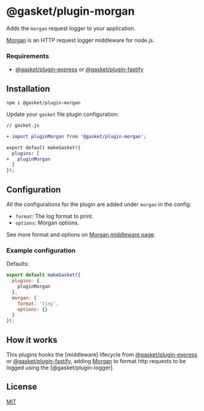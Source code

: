 # @gasket/plugin-morgan

Adds the `morgan` request logger to your application.

[Morgan] is an HTTP request logger middleware for node.js.

### Requirements

- [@gasket/plugin-express] or [@gasket/plugin-fastify]

## Installation

```
npm i @gasket/plugin-morgan
```

Update your `gasket` file plugin configuration:

```diff
// gasket.js

+ import pluginMorgan from '@gasket/plugin-morgan';

export default makeGasket({
  plugins: [
+   pluginMorgan
  ]
});
```

## Configuration

All the configurations for the plugin are added under `morgan` in the config:

- `format`: The log format to print.
- `options`: Morgan options.

See more format and options on [Morgan middleware page][Morgan].

### Example configuration

Defaults:

```js
export default makeGasket({
  plugins: {
    pluginMorgan
  },
  morgan: {
    format: 'tiny',
    options: {}
  }
});
```

## How it works

This plugins hooks the [middleware] lifecycle from [@gasket/plugin-express] or [@gasket/plugin-fastify],
adding [Morgan] to format http requests to be logged using the [@gasket/plugin-logger].

## License

[MIT](./LICENSE.md)

<!-- LINKS -->

[Morgan]: http://expressjs.com/en/resources/middleware/morgan.html
[@gasket/plugin-express]: /packages/gasket-plugin-express/README.md
[@gasket/plugin-fastify]: /packages/gasket-plugin-fastify/README.md
